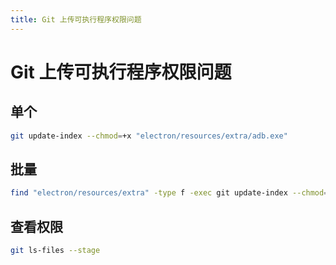 ```yaml
---
title: Git 上传可执行程序权限问题
---
```


# Git 上传可执行程序权限问题

## 单个

```bash
git update-index --chmod=+x "electron/resources/extra/adb.exe"
```

## 批量

```bash
find "electron/resources/extra" -type f -exec git update-index --chmod=+x {} +
```

## 查看权限

```bash
git ls-files --stage
```
